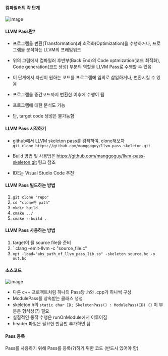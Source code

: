 #### 컴파일러의 각 단계
![image](https://user-images.githubusercontent.com/88612547/136651029-05da5301-dbfd-44e8-9678-e1111c6a2366.png)

#### LLVM Pass란?
- 프로그램을 변환(Transformation)과 최적화(Optimization)을 수행하거나, 프로그램을 분석하는 LLVM의 프레임워크
  
- 위의 그림에서 컴파일러 후반부(Back End)의 Code optmization(코드 최적화), Code generation(코드 생성) 부분의 역할을 LLVM Pass로 수행할 수 있음
- 이 단계에서 자신이 원하는 코드를 프로그램에 임의로 삽입하거나, 변환시킬 수 있음
- 프로그램을 중간코드까지 변환한 이후에 수행이 됨
- 프로그램에 대한 분석도 가능
- 단, target code 생성은 불가능함

#### LLVM Pass 시작하기  
- github에서 LLVM skeleton pass를 검색하여, clone해보자  
` git clone https://github.com/manggoguy/llvm-pass-skeleton.git `  
  
- Build 방법 및 사용법은 https://github.com/manggoguy/llvm-pass-skeleton.git 링크 참조
- IDE는 Visual Studio Code 추천

#### LLVM Pass 빌드하는 방법
1) ` git clone "repo" `  
2) ` cd "clone한 path" `  
3) ` mkdir build `  
4) ` cmake ../ `  
5) ` cmake --build . `  

#### LLVM Pass 사용하는 방법
1) target이 될 source file을 준비  
2) ` clang -emit-llvm -c "source_file.c"  
3) ` opt -load="abs_path_of_llvm_pass_lib.so" -skeleton source.bc -o out.bc `  

#### 소스코드
![image](https://user-images.githubusercontent.com/88612547/136653105-5fc1dfb8-4ce3-4d10-884a-b63fd732a2ed.png)

- 다른 c++ 프로젝트처럼 하나의 Pass당 .h와 .cpp가 하나씩 구성
- ModulePass를 상속받는 클래스 생성
- skeleton.h의 ` static char ID; SkeletonPass() : ModulePass(ID) {} ` 이 부분은 형식상(?) 필요
- 실질적인 동작 수행은 runOnModule에서 이루어짐
- header 파일은 필요한 만큼만 추가하면 됨

#### Pass 등록
Pass를 사용하기 위해 Pass를 등록(?)하기 위한 코드 (반드시 있어야 함)



